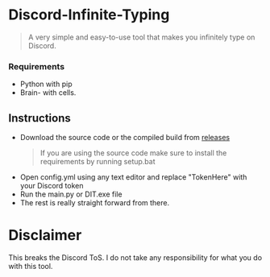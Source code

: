 # Discord-Infinite-Typing
> A very simple and easy-to-use tool that makes you infinitely type on Discord.

### Requirements
- Python with pip
- Brain- with cells.

## Instructions
- Download the source code or the compiled build from [releases](https://github.com/NoobToolzz/Discord-Infinite-Typing/releases/tag/release)
  > If you are using the source code make sure to install the requirements by running setup.bat
- Open config.yml using any text editor and replace "TokenHere" with your Discord token
- Run the main.py or DIT.exe file
- The rest is really straight forward from there.

# Disclaimer
This breaks the Discord ToS. I do not take any responsibility for what you do with this tool.
